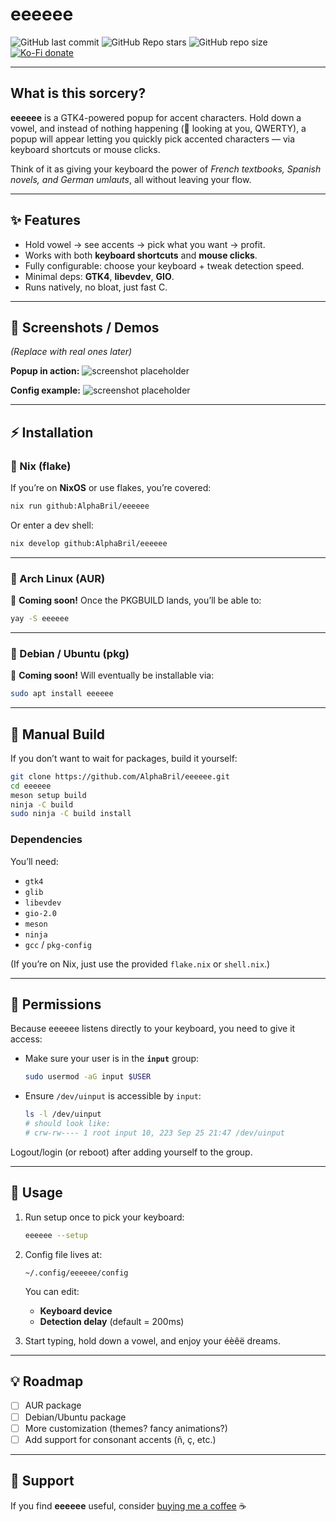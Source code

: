 # eeeeee

![GitHub last commit](https://img.shields.io/github/last-commit/AlphaBril/eeeeee?style=for-the-badge&labelColor=101418&color=9ccbfb)
![GitHub Repo stars](https://img.shields.io/github/stars/AlphaBril/eeeeee?style=for-the-badge&labelColor=101418&color=b9c8da)
![GitHub repo size](https://img.shields.io/github/repo-size/AlphaBril/eeeeee?style=for-the-badge&labelColor=101418&color=d3bfe6)
[![Ko-Fi donate](https://img.shields.io/badge/donate-kofi?style=for-the-badge&logo=ko-fi&logoColor=ffffff&label=ko-fi&labelColor=101418&color=f16061&link=https%3A%2F%2Fko-fi.com%2Fsoramane)](https://ko-fi.com/soramane)

---

## What is this sorcery?

**eeeeee** is a GTK4-powered popup for accent characters.
Hold down a vowel, and instead of nothing happening (👀 looking at you, QWERTY), a popup will appear letting you quickly pick accented characters — via keyboard shortcuts or mouse clicks.

Think of it as giving your keyboard the power of *French textbooks, Spanish novels, and German umlauts*, all without leaving your flow.

---

## ✨ Features

- Hold vowel → see accents → pick what you want → profit.
- Works with both **keyboard shortcuts** and **mouse clicks**.
- Fully configurable: choose your keyboard + tweak detection speed.
- Minimal deps: **GTK4**, **libevdev**, **GIO**.
- Runs natively, no bloat, just fast C.

---

## 📸 Screenshots / Demos

_(Replace with real ones later)_

**Popup in action:**
![screenshot placeholder](https://via.placeholder.com/600x300.png?text=Popup+with+accents)

**Config example:**
![screenshot placeholder](https://via.placeholder.com/600x300.png?text=Config+menu)

---

## ⚡ Installation

### 🔹 Nix (flake)

If you’re on **NixOS** or use flakes, you’re covered:

```bash
nix run github:AlphaBril/eeeeee
````

Or enter a dev shell:

```bash
nix develop github:AlphaBril/eeeeee
```

---

### 🔹 Arch Linux (AUR)

🚧 **Coming soon!**
Once the PKGBUILD lands, you’ll be able to:

```bash
yay -S eeeeee
```

---

### 🔹 Debian / Ubuntu (pkg)

🚧 **Coming soon!**
Will eventually be installable via:

```bash
sudo apt install eeeeee
```

---

## 🔧 Manual Build

If you don’t want to wait for packages, build it yourself:

```bash
git clone https://github.com/AlphaBril/eeeeee.git
cd eeeeee
meson setup build
ninja -C build
sudo ninja -C build install
```

### Dependencies

You’ll need:

* `gtk4`
* `glib`
* `libevdev`
* `gio-2.0`
* `meson`
* `ninja`
* `gcc` / `pkg-config`

(If you’re on Nix, just use the provided `flake.nix` or `shell.nix`.)

---

## 🔑 Permissions

Because eeeeee listens directly to your keyboard, you need to give it access:

* Make sure your user is in the **`input`** group:

  ```bash
  sudo usermod -aG input $USER
  ```
* Ensure `/dev/uinput` is accessible by `input`:

  ```bash
  ls -l /dev/uinput
  # should look like:
  # crw-rw---- 1 root input 10, 223 Sep 25 21:47 /dev/uinput
  ```

Logout/login (or reboot) after adding yourself to the group.

---

## 🚀 Usage

1. Run setup once to pick your keyboard:

   ```bash
   eeeeee --setup
   ```

2. Config file lives at:

   ```
   ~/.config/eeeeee/config
   ```

   You can edit:

   * **Keyboard device**
   * **Detection delay** (default = 200ms)

3. Start typing, hold down a vowel, and enjoy your éèêë dreams.

---

## 💡 Roadmap

* [ ] AUR package
* [ ] Debian/Ubuntu package
* [ ] More customization (themes? fancy animations?)
* [ ] Add support for consonant accents (ñ, ç, etc.)

---

## 🖤 Support

If you find **eeeeee** useful, consider [buying me a coffee](https://ko-fi.com/alphabril) ☕
